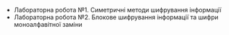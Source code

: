 - Лабораторна робота №1. Симетричні методи шифрування інформації
- Лабораторна робота №2. Блокове шифрування інформації та шифри моноалфавітної заміни